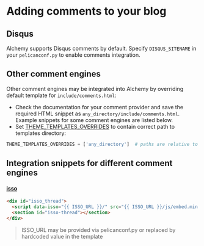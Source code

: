 # Adding comments to your blog

## Disqus

Alchemy supports Disqus comments by default. Specify `DISQUS_SITENAME`
in your `pelicanconf.py` to enable comments integration.


## Other comment engines

Other comment engines may be integrated into Alchemy by overriding default
template for `include/comments.html`:

- Check the documentation for your comment provider and save the required HTML
  snippet as `any_directory/include/comments.html`. Example snippets for some
  comment engines are listed below.
- Set [THEME_TEMPLATES_OVERRIDES] to contain correct path to templates
  directory:

```python
THEME_TEMPLATES_OVERRIDES = ['any_directory']  # paths are relative to location of pelicanconf.py
```

[THEME_TEMPLATES_OVERRIDES]: https://docs.getpelican.com/en/stable/settings.html?highlight=THEME_TEMPLATES_OVERRIDES#themes


## Integration snippets for different comment engines

#### [isso](https://github.com/posativ/isso)

```html
<div id="isso_thread">
  <script data-isso="{{ ISSO_URL }}/" src="{{ ISSO_URL }}/js/embed.min.js"></script>
  <section id="isso-thread"></section>
</div>
```

> ISSO_URL may be provided via pelicanconf.py or replaced by hardcoded value
> in the template
